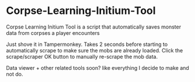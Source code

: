 # Corpse-Learning-Initium-Tool
Corpse Learning Initium Tool is a script that automatically saves monster data from corpses a player encounters


Just shove it in Tampermonkey. Takes 2 seconds before starting to automatically scrape to make sure the mobs are already loaded.
Click the scrape/scraper OK button to manually re-scrape the mob data.

Data viewer + other related tools soon? like everything I decide to make and not do.